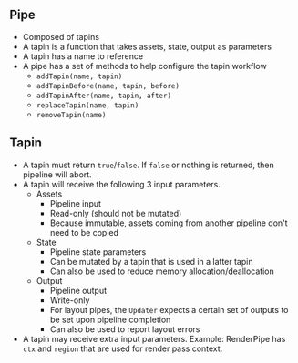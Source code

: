 ## Pipe
* Composed of tapins
* A tapin is a function that takes assets, state, output as parameters
* A tapin has a name to reference
* A pipe has a set of methods to help configure the tapin workflow
    * `addTapin(name, tapin)`
    * `addTapinBefore(name, tapin, before)`
    * `addTapinAfter(name, tapin, after)`
    * `replaceTapin(name, tapin)`
    * `removeTapin(name)`

## Tapin
* A tapin must return `true`/`false`.  If `false` or nothing is returned, then pipeline will abort.
* A tapin will receive the following 3 input parameters.
    * Assets
        * Pipeline input
        * Read-only (should not be mutated)
        * Because immutable, assets coming from another pipeline don't need to be copied 
    * State
        * Pipeline state parameters
        * Can be mutated by a tapin that is used in a latter tapin
        * Can also be used to reduce memory allocation/deallocation
    * Output
        * Pipeline output
        * Write-only
        * For layout pipes, the `Updater` expects a certain set of outputs to be set upon pipeline completion
        * Can also be used to report layout errors
* A tapin may receive extra input parameters. Example: RenderPipe has `ctx` and `region` that are used for render pass context.